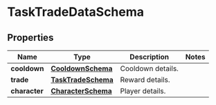 

# TaskTradeDataSchema


## Properties

| Name | Type | Description | Notes |
|------------ | ------------- | ------------- | -------------|
|**cooldown** | [**CooldownSchema**](CooldownSchema.md) | Cooldown details. |  |
|**trade** | [**TaskTradeSchema**](TaskTradeSchema.md) | Reward details. |  |
|**character** | [**CharacterSchema**](CharacterSchema.md) | Player details. |  |



